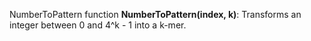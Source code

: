 NumberToPattern function
**NumberToPattern(index, k)**: Transforms an integer between 0 and 4^k - 1 into a k-mer.
